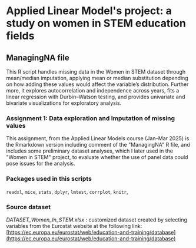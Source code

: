 # Applied Linear Model's project: a study on women in STEM education fields 

## ManagingNA file
This R script handles missing data in the Women in STEM dataset through mean/median imputation, applying mean or median substitution depending on how adding these values would affect the variable’s distribution. Further more, it explores autocorrelation and independence across years, fits a linear regression with Durbin–Watson testing, and provides univariate and bivariate visualizations for exploratory analysis.

### Assignment 1: Data exploration and Imputation of missing values 
This assignment, from the Applied Linear Models course (Jan–Mar 2025) is the Rmarkdown version including comment of the "ManagingNA" R file, and includes some preliminary dataset analyses, which I later used in the "Women in STEM" project, to evaluate whether the use of panel data could pose issues for the analysis. 

### Packages used in this scripts
`readxl`, `mice`, `stats`, `dplyr`, `lmtest`, `corrplot`, `knitr`,  

### Source dataset 
*DATASET_Women_In_STEM.xlsx* : customized dataset created by selecting variables from the Eurostat website at the following link:
[https://ec.europa.eu/eurostat/web/education-and-training/database](https://ec.europa.eu/eurostat/web/education-and-training/database)
